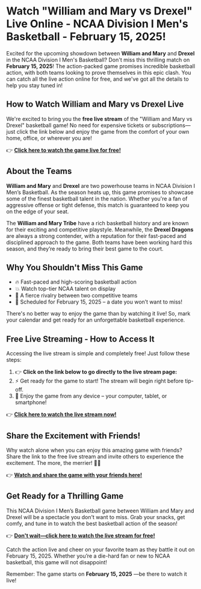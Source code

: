 # Watch "William and Mary vs Drexel" Live Online - NCAA Division I Men's Basketball - February 15, 2025!

Excited for the upcoming showdown between **William and Mary** and **Drexel** in the NCAA Division I Men's Basketball? Don't miss this thrilling match on **February 15, 2025**! The action-packed game promises incredible basketball action, with both teams looking to prove themselves in this epic clash. You can catch all the live action online for free, and we've got all the details to help you stay tuned in!

## How to Watch William and Mary vs Drexel Live

We're excited to bring you the **free live stream** of the "William and Mary vs Drexel" basketball game! No need for expensive tickets or subscriptions—just click the link below and enjoy the game from the comfort of your own home, office, or wherever you are!

👉 [**Click here to watch the game live for free!**](https://tinyurl.com/livestreamfreeo?st=William+and++Mary+vs+Drexel&si=ghc)

## About the Teams

**William and Mary** and **Drexel** are two powerhouse teams in NCAA Division I Men’s Basketball. As the season heats up, this game promises to showcase some of the finest basketball talent in the nation. Whether you're a fan of aggressive offense or tight defense, this match is guaranteed to keep you on the edge of your seat.

The **William and Mary Tribe** have a rich basketball history and are known for their exciting and competitive playstyle. Meanwhile, the **Drexel Dragons** are always a strong contender, with a reputation for their fast-paced and disciplined approach to the game. Both teams have been working hard this season, and they’re ready to bring their best game to the court.

## Why You Shouldn't Miss This Game

- 🔥 Fast-paced and high-scoring basketball action
- 💥 Watch top-tier NCAA talent on display
- 🏀 A fierce rivalry between two competitive teams
- 📅 Scheduled for February 15, 2025 – a date you won’t want to miss!

There's no better way to enjoy the game than by watching it live! So, mark your calendar and get ready for an unforgettable basketball experience.

## Free Live Streaming - How to Access It

Accessing the live stream is simple and completely free! Just follow these steps:

1. 👉 **Click on the link below to go directly to the live stream page:**
2. ⚡️ Get ready for the game to start! The stream will begin right before tip-off.
3. 📱 Enjoy the game from any device – your computer, tablet, or smartphone!

👉 [**Click here to watch the live stream now!**](https://tinyurl.com/livestreamfreeo?st=William+and++Mary+vs+Drexel&si=ghc)

## Share the Excitement with Friends!

Why watch alone when you can enjoy this amazing game with friends? Share the link to the free live stream and invite others to experience the excitement. The more, the merrier! 🏀🎉

👉 [**Watch and share the game with your friends here!**](https://tinyurl.com/livestreamfreeo?st=William+and++Mary+vs+Drexel&si=ghc)

## Get Ready for a Thrilling Game

This NCAA Division I Men’s Basketball game between William and Mary and Drexel will be a spectacle you don't want to miss. Grab your snacks, get comfy, and tune in to watch the best basketball action of the season!

👉 [**Don't wait—click here to watch the live stream for free!**](https://tinyurl.com/livestreamfreeo?st=William+and++Mary+vs+Drexel&si=ghc)

Catch the action live and cheer on your favorite team as they battle it out on February 15, 2025. Whether you’re a die-hard fan or new to NCAA basketball, this game will not disappoint!

Remember: The game starts on **February 15, 2025** —be there to watch it live!
